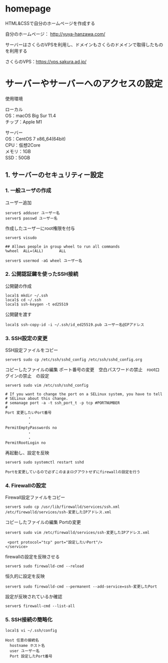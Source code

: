 # homepage 

HTML&CSSで自分のホームページを作成する  

自分のホームページ： http://yuya-hanzawa.com/

サーバーはさくらのVPSを利用し、ドメインもさくらのドメインで取得したものを利用する  

さくらのVPS：https://vps.sakura.ad.jp/ 

# サーバーやサーバーへのアクセスの設定

使用環境  

ローカル  
OS：macOS Big Sur 11.4  
チップ：Apple M1

サーバー  
OS：CentOS 7 x86_64(64bit)  
CPU：仮想2Core  
メモリ：1GB  
SSD：50GB  

## 1. サーバーのセキュリティー設定

### 1. 一般ユーザの作成

ユーザー追加
```
server$ adduser ユーザー名
server$ passwd ユーザー名
```
作成したユーザーにroot権限を付与
```
server$ visudo

## Allows people in group wheel to run all commands
%wheel  ALL=(ALL)       ALL  

server$ usermod -aG wheel ユーザー名
```

### 2. 公開認証鍵を使ったSSH接続

公開鍵の作成
```
local$ mkdir ~/.ssh
local$ cd ~/.ssh
local$ ssh-keygen -t ed25519
```

公開鍵を渡す
```
local$ ssh-copy-id -i ~/.ssh/id_ed25519.pub ユーザー名@IPアドレス
```

### 3. SSH設定の変更

SSH設定ファイルをコピー
```
server$ sudo cp /etc/ssh/sshd_config /etc/ssh/sshd_config.org
```

コピーしたファイルの編集
ポート番号の変更　空白パスワードの禁止　rootログインの禁止　の設定
```
server$ sudo vim /etc/ssh/sshd_config

# If you want to change the port on a SELinux system, you have to tell
# SELinux about this change.
# semanage port -a -t ssh_port_t -p tcp #PORTNUMBER
#
Port 変更したいPort番号
　　　　　　・
　　　　　　・
PermitEmptyPasswords no
　　　　　　・
　　　　　　・
PermitRootLogin no
```

再起動し、設定を反映
```
server$ sudo systemctl restart sshd
```

`Portを変更しているので必ずこのままログアウトせずにfirewallの設定を行う`

### 4. Firewallの設定

Firewall設定ファイルをコピー
```
server$ sudo cp /usr/lib/firewalld/services/ssh.xml /etc/firewalld/services/ssh-変更したIPアドレス.xml
```

コピーしたファイルの編集
Portの変更
```
server$ sudo vim /etc/firewalld/services/ssh-変更したIPアドレス.xml

 <port protocol="tcp" port="設定したいPort"/>
</service>
```

firewallの設定を反映させる
```
server$ sudo firewalld-cmd --reload
```

恒久的に設定を反映
```
server$ sudo firewalld-cmd --permanent --add-service=ssh-変更したPort
```

設定が反映されているか確認
```
server$ firewall-cmd --list-all
```

### 5. SSH接続の簡略化

```
local$ vi ~/.ssh/config

Host 任意の接続名
  hostname ホスト名
  user ユーザー名
  Port 設定したPort番号
```


